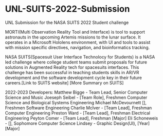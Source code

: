 # UNL-SUITS-2022-Submission
UNL Submission for the NASA SUITS 2022 Student challenge 

MORTI(Multi Observation Reality Tool and Interface) is tool to support astronauts in the upcoming Artemis missions to the lunar surface. It operates in a Microsoft Hololens environment, with UI and tools to assist with mission specific directives, navigation, and bioinformatics tracking.


NASA SUITS(Spacesuit User Interface Technolocy for Students) is a NASA led challenge where college student teams submit proposals for future solutions in Augmented Reality tech for spacesuits interfaces. This challenge has been successful in teaching students skills in AR/VR development and the software development cycle key in their future careers.[Link to SUITS website] [More Summary on SUITS]

2022-2023 Developers:
Matthew Bigge - Team Lead, Senior Computer Science and Music
Joeseph Seibel - [Team Role], Freshmen Computer Science and Biological Systems Engineering 
Michael McDevournett [], Freshmen Software Engineering
Charlie McIver - [Team Lead], Freshman Computer Engineering
Preston Ward - [Team Lead], Freshman Electrical Engineering
Peyton Comer - [Team Lead], Freshman [Major]
Eli Schoneweis - [], Sophomore Computer Science
Lindsey - Graphic Design(UI), [Year] [Major]

